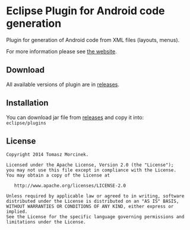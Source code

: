 Eclipse Plugin for Android code generation
================

Plugin for generation of Android code from XML files (layouts, menus).
 
For more information please see [the website](http://tmorcinek.github.io/android-codegenerator-plugin-eclipse/).


Download
-------

All available versions of plugin are in [releases](https://github.com/tmorcinek/android-codegenerator-plugin-eclipse/releases).


Installation
-------
You can download jar file from [releases](https://github.com/tmorcinek/android-codegenerator-plugin-eclipse/releases) and copy it into:  
`eclipse/plugins` 


License
-------

    Copyright 2014 Tomasz Morcinek.

    Licensed under the Apache License, Version 2.0 (the "License");
    you may not use this file except in compliance with the License.
    You may obtain a copy of the License at

       http://www.apache.org/licenses/LICENSE-2.0

    Unless required by applicable law or agreed to in writing, software
    distributed under the License is distributed on an "AS IS" BASIS,
    WITHOUT WARRANTIES OR CONDITIONS OF ANY KIND, either express or implied.
    See the License for the specific language governing permissions and
    limitations under the License.
